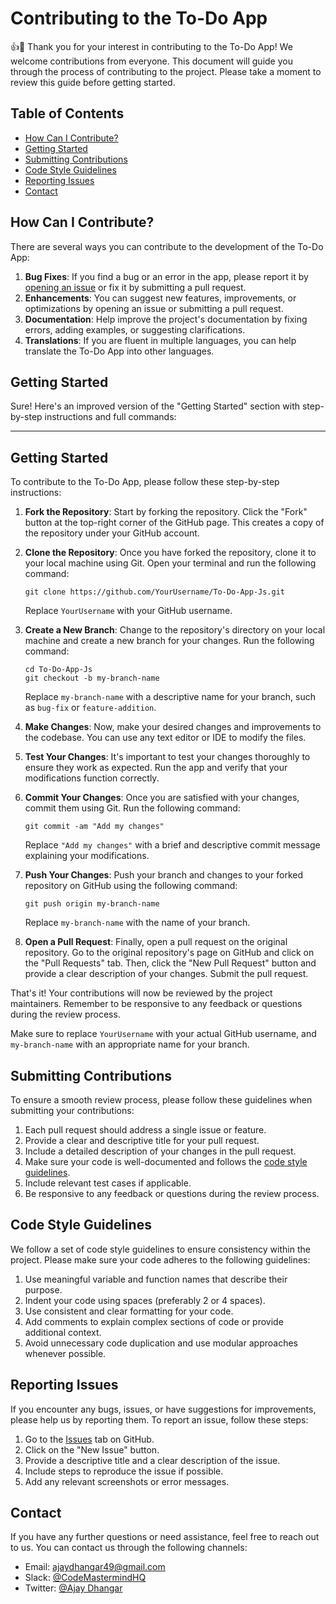 # Contributing to the To-Do App

👍🎉 Thank you for your interest in contributing to the To-Do App! We welcome contributions from everyone. This document will guide you through the process of contributing to the project. Please take a moment to review this guide before getting started.

## Table of Contents

- [How Can I Contribute?](##how-can-i-contribute)
- [Getting Started](##getting-started)
- [Submitting Contributions](##submitting-contributions)
- [Code Style Guidelines](##code-style-guidelines)
- [Reporting Issues](##reporting-issues)
- [Contact](##contact)

## How Can I Contribute?

There are several ways you can contribute to the development of the To-Do App:

1. **Bug Fixes**: If you find a bug or an error in the app, please report it by [opening an issue](#reporting-issues) or fix it by submitting a pull request.
2. **Enhancements**: You can suggest new features, improvements, or optimizations by opening an issue or submitting a pull request.
3. **Documentation**: Help improve the project's documentation by fixing errors, adding examples, or suggesting clarifications.
4. **Translations**: If you are fluent in multiple languages, you can help translate the To-Do App into other languages.

## Getting Started
Sure! Here's an improved version of the "Getting Started" section with step-by-step instructions and full commands:

---

## Getting Started

To contribute to the To-Do App, please follow these step-by-step instructions:

1. **Fork the Repository**: Start by forking the repository. Click the "Fork" button at the top-right corner of the GitHub page. This creates a copy of the repository under your GitHub account.

2. **Clone the Repository**: Once you have forked the repository, clone it to your local machine using Git. Open your terminal and run the following command:

   ```
   git clone https://github.com/YourUsername/To-Do-App-Js.git
   ```

   Replace `YourUsername` with your GitHub username.

3. **Create a New Branch**: Change to the repository's directory on your local machine and create a new branch for your changes. Run the following command:

   ```
   cd To-Do-App-Js
   git checkout -b my-branch-name
   ```

   Replace `my-branch-name` with a descriptive name for your branch, such as `bug-fix` or `feature-addition`.

4. **Make Changes**: Now, make your desired changes and improvements to the codebase. You can use any text editor or IDE to modify the files.

5. **Test Your Changes**: It's important to test your changes thoroughly to ensure they work as expected. Run the app and verify that your modifications function correctly.

6. **Commit Your Changes**: Once you are satisfied with your changes, commit them using Git. Run the following command:

   ```
   git commit -am "Add my changes"
   ```

   Replace `"Add my changes"` with a brief and descriptive commit message explaining your modifications.

7. **Push Your Changes**: Push your branch and changes to your forked repository on GitHub using the following command:

   ```
   git push origin my-branch-name
   ```

   Replace `my-branch-name` with the name of your branch.

8. **Open a Pull Request**: Finally, open a pull request on the original repository. Go to the original repository's page on GitHub and click on the "Pull Requests" tab. Then, click the "New Pull Request" button and provide a clear description of your changes. Submit the pull request.

That's it! Your contributions will now be reviewed by the project maintainers. Remember to be responsive to any feedback or questions during the review process.

Make sure to replace `YourUsername` with your actual GitHub username, and `my-branch-name` with an appropriate name for your branch.

## Submitting Contributions

To ensure a smooth review process, please follow these guidelines when submitting your contributions:

1. Each pull request should address a single issue or feature.
2. Provide a clear and descriptive title for your pull request.
3. Include a detailed description of your changes in the pull request.
4. Make sure your code is well-documented and follows the [code style guidelines](#code-style-guidelines).
5. Include relevant test cases if applicable.
6. Be responsive to any feedback or questions during the review process.

## Code Style Guidelines

We follow a set of code style guidelines to ensure consistency within the project. Please make sure your code adheres to the following guidelines:

1. Use meaningful variable and function names that describe their purpose.
2. Indent your code using spaces (preferably 2 or 4 spaces).
3. Use consistent and clear formatting for your code.
4. Add comments to explain complex sections of code or provide additional context.
5. Avoid unnecessary code duplication and use modular approaches whenever possible.

## Reporting Issues

If you encounter any bugs, issues, or have suggestions for improvements, please help us by reporting them. To report an issue, follow these steps:

1. Go to the [Issues](https://github.com/Ajay-Dhangar/To-Do-App-Js/issues) tab on GitHub.
2. Click on the "New Issue" button.
3. Provide a descriptive title and a clear description of the issue.
4. Include steps to reproduce the issue if possible.
5. Add any relevant screenshots or error messages.

## Contact

If you have any further questions or need assistance, feel free to reach out to us. You can contact us through the following channels:

- Email: [ajaydhangar49@gmail.com](mailto:ajaydhangar49@gmail.com)
- Slack: [@CodeMastermindHQ](https://join.slack.com/t/codemastermindhq/shared_invite/zt-1z3jj9of4-PMLoCPdm2tGUBHJn25qcMQ)
- Twitter: [@Ajay Dhangar](https://twitter.com/AJAYDHA27250016)

